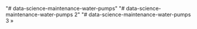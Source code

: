 "# data-science-maintenance-water-pumps"
"# data-science-maintenance-water-pumps 2"
"# data-science-maintenance-water-pumps 3 »